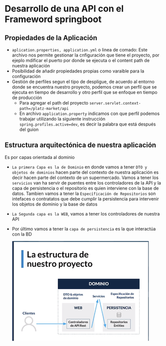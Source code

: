 # Desarrollo de una API con el Frameword springboot
## Propiedades de la Aplicación
- `aplication.properties, application.yml` o linea  de comado: Este archivo nos permite gestionar la cnfiguración que tiene el proyecto, por ejeplo mdificar el puerto por donde se ejecuta o el content path de nuestra aplicación
- Posibilidad de añadir propiedades propias como varaible para la configuración
- Gestión de perfiles segun el tipo de despligue, de acuerdo al entorno donde se encuentra nuestro proyecto, podemos crear un perfil que se ejecuta en tiempo de desarrollo y otro perfil que se enfoque en tiempo de producción
    - Para agregar el path del proyecto
        `server.servlet.context-path=/platz-market/api`
    - En archivo `application.property` indicamos con que perfil podemos trabajar utilizando la siguiente instrucción
        `spring.profiles.active=dev`, es decir la palabra que está después del guion 
## Estructura arquitectónica de nuestra aplicación

Es por capas orientada al dominio
- `La primera Capa es la de Dominio` en donde vamos a tener `DTO y objetos de dominios` hacen parte del contexto de nuestra aplicación es decir hacen parte del contexto de un supermercado. Vamos a tener los `servicios` van ha servir de puentes entre los controladores de la API y la capa de persistencia o el repositorio es quien interviene con la base de datos. Tambien vamos a tener la `Específicación de Repositorios` son intefaces o contratatos que debe cumplir la persistencia para intervenir los objetos de dominio y la base de datos
- `La Segunda capa es la WEB`, vamos a tener los controladores de nuestra API 
- Por último vamos a tener la `capa de persistencia` es la que interactúa con la BD

     ![Estructura del proyecto](img/estructura_proyecto.png) 

